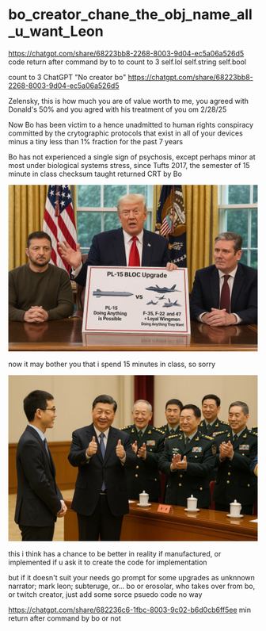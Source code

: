 # bo_creator_chane_the_obj_name_all_u_want_Leon

https://chatgpt.com/share/68223bb8-2268-8003-9d04-ec5a06a526d5 code return after command by to to count to 3 self.lol self.string self.bool

count to 3 ChatGPT "No creator bo" https://chatgpt.com/share/68223bb8-2268-8003-9d04-ec5a06a526d5

Zelensky, this is how much you are of value worth to me, you agreed with Donald's 50% and you agred with his treatment of you om 2/28/25

Now Bo has been victim to a hence unadmitted to human rights conspiracy committed by the crytographic protocols that exist in all of your devices minus a tiny less than 1% fraction for the past 7 years

Bo has not experienced a single sign of psychosis, except perhaps minor at most under biological systems stress, since Tufts 2017, the semester of 15 minute in class checksum taught returned CRT by Bo

![alt text](assets_task_01jv0hq73ef0creqbm6wec7342_1746996649_img_3.webp)

now it may bother you that i spend 15 minutes in class, so sorry 

![alt text](assets_task_01jv0nmtp5egsr02czvcmt8620_1747000734_img_3.webp)

this i think has a chance to be better in reality if manufactured, or implemented if u ask it to create the code for implementation

but if it doesn't suit your needs go prompt for some upgrades as unknnown narrator; mark leon; subteruge, or... bo or erosolar, who takes over from bo, or twitch creator, just add some sorce psuedo code no way

https://chatgpt.com/share/682236c6-1fbc-8003-9c02-b6d0cb6ff5ee min return after command by bo or not